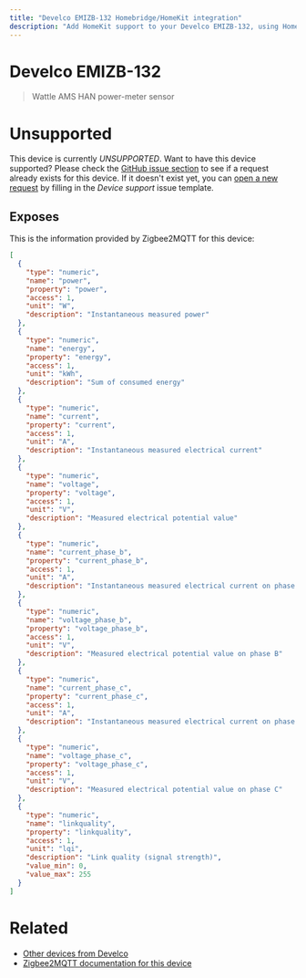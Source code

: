 ```yaml
---
title: "Develco EMIZB-132 Homebridge/HomeKit integration"
description: "Add HomeKit support to your Develco EMIZB-132, using Homebridge, Zigbee2MQTT and homebridge-z2m."
---
```

<!---
This file has been GENERATED using src/docgen/docgen.ts
DO NOT EDIT THIS FILE MANUALLY!
-->
# Develco EMIZB-132
> Wattle AMS HAN power-meter sensor


# Unsupported

This device is currently *UNSUPPORTED*.
Want to have this device supported? Please check the [GitHub issue section](https://github.com/itavero/homebridge-z2m/issues?q=EMIZB-132) to see if a request already exists for this device.
If it doesn't exist yet, you can [open a new request](https://github.com/itavero/homebridge-z2m/issues/new?assignees=&labels=enhancement&template=device_support.md&title=%5BDevice%5D+Develco+EMIZB-132) by filling in the _Device support_ issue template.

## Exposes

This is the information provided by Zigbee2MQTT for this device:

```json
[
  {
    "type": "numeric",
    "name": "power",
    "property": "power",
    "access": 1,
    "unit": "W",
    "description": "Instantaneous measured power"
  },
  {
    "type": "numeric",
    "name": "energy",
    "property": "energy",
    "access": 1,
    "unit": "kWh",
    "description": "Sum of consumed energy"
  },
  {
    "type": "numeric",
    "name": "current",
    "property": "current",
    "access": 1,
    "unit": "A",
    "description": "Instantaneous measured electrical current"
  },
  {
    "type": "numeric",
    "name": "voltage",
    "property": "voltage",
    "access": 1,
    "unit": "V",
    "description": "Measured electrical potential value"
  },
  {
    "type": "numeric",
    "name": "current_phase_b",
    "property": "current_phase_b",
    "access": 1,
    "unit": "A",
    "description": "Instantaneous measured electrical current on phase B"
  },
  {
    "type": "numeric",
    "name": "voltage_phase_b",
    "property": "voltage_phase_b",
    "access": 1,
    "unit": "V",
    "description": "Measured electrical potential value on phase B"
  },
  {
    "type": "numeric",
    "name": "current_phase_c",
    "property": "current_phase_c",
    "access": 1,
    "unit": "A",
    "description": "Instantaneous measured electrical current on phase C"
  },
  {
    "type": "numeric",
    "name": "voltage_phase_c",
    "property": "voltage_phase_c",
    "access": 1,
    "unit": "V",
    "description": "Measured electrical potential value on phase C"
  },
  {
    "type": "numeric",
    "name": "linkquality",
    "property": "linkquality",
    "access": 1,
    "unit": "lqi",
    "description": "Link quality (signal strength)",
    "value_min": 0,
    "value_max": 255
  }
]
```

# Related
* [Other devices from Develco](../index.md#develco)
* [Zigbee2MQTT documentation for this device](https://www.zigbee2mqtt.io/devices/EMIZB-132.html)